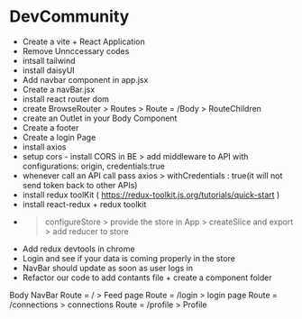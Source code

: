 # DevCommunity

- Create a vite + React Application
- Remove Unnccessary codes
- intsall tailwind
- install daisyUI 
- Add navbar component in app.jsx
- Create a navBar.jsx 
- install react router dom
- create BrowseRouter > Routes > Route = /Body > RouteChildren
- create an Outlet in your Body Component
- Create a footer
- Create a login Page
- install axios
- setup cors - install CORS in BE > add middleware to API with configurations: origin, credentials:true
- whenever call an API call pass axios > withCredentials : true(it will not send token back to other APIs)
- install redux toolKit ( https://redux-toolkit.js.org/tutorials/quick-start )
- install react-redux + redux toolkit 
- > configureStore > provide the store in App > createSlice and export > add reducer to store
- Add redux devtools in chrome
- Login and see if your data is coming properly in the store
- NavBar should update as soon as user logs in
- Refactor our code to add contants file + create a component folder







Body 
   NavBar
   Route = / > Feed page
   Route = /login > login page 
   Route = /connections > connections
   Route = /profile > Profile

